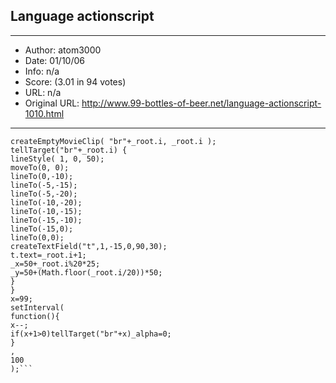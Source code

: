 
## Language actionscript ##
---
- Author: atom3000
- Date: 01/10/06
- Info: n/a
- Score:  (3.01 in 94 votes)
- URL: n/a
- Original URL: http://www.99-bottles-of-beer.net/language-actionscript-1010.html
---

```for(_root.i=0;_root.i<99;_root.i++) {
createEmptyMovieClip( "br"+_root.i, _root.i );
tellTarget("br"+_root.i) {
lineStyle( 1, 0, 50);
moveTo(0, 0);
lineTo(0,-10);
lineTo(-5,-15);
lineTo(-5,-20);
lineTo(-10,-20);
lineTo(-10,-15);
lineTo(-15,-10);
lineTo(-15,0);
lineTo(0,0);
createTextField("t",1,-15,0,90,30);
t.text=_root.i+1;
_x=50+_root.i%20*25;
_y=50+(Math.floor(_root.i/20))*50;
}
}
x=99;
setInterval( 
function(){
x--;
if(x+1>0)tellTarget("br"+x)_alpha=0;
}
, 
100
);```